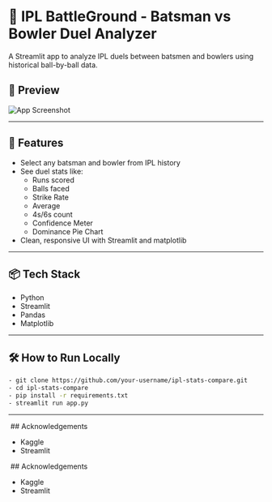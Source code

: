 # 🏏 IPL BattleGround - Batsman vs Bowler Duel Analyzer

A Streamlit app to analyze IPL duels between batsmen and bowlers using historical ball-by-ball data.

## 📸 Preview
![App Screenshot](OutputSS.png)

---

## 🚀 Features
- Select any batsman and bowler from IPL history
- See duel stats like:
  - Runs scored
  - Balls faced
  - Strike Rate
  - Average
  - 4s/6s count
  - Confidence Meter
  - Dominance Pie Chart
- Clean, responsive UI with Streamlit and matplotlib
  
---

## 📦 Tech Stack
- Python
- Streamlit
- Pandas
- Matplotlib
  
---
## 🛠️ How to Run Locally

``` bash
- git clone https://github.com/your-username/ipl-stats-compare.git
- cd ipl-stats-compare
- pip install -r requirements.txt
- streamlit run app.py
```
---

 ## Acknowledgements
- Kaggle
- Streamlit

 ## Acknowledgements
- Kaggle
- Streamlit 


